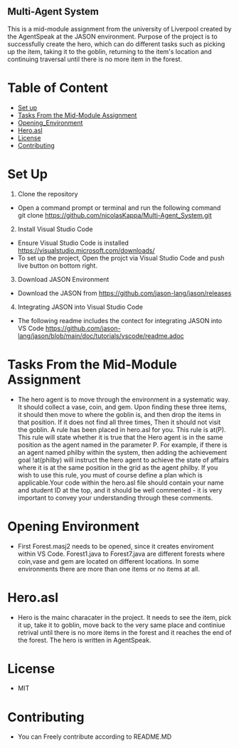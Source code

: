 ## Multi-Agent System

This is a mid-module assignment from the university of Liverpool created by the AgentSpeak at the JASON environment. Purpose of the project is to successfully create the hero, which can do different tasks such as
picking up the item, taking it to the goblin, returning to the item's location and continuing traversal until there is no more item in the forest. 


# Table of Content
- [Set up](#Set-up)
- [Tasks From the Mid-Module Assignment](#Tasks-From-the-Mid-Module--Assignment)
- [Opening_Environment](#opening_Environment)
- [Hero.asl](#Hero.asl)
- [License](#License)
- [Contributing](#Contributing)


# Set Up

1. Clone the repository
- Open a command prompt or terminal and run the following command\
git clone https://github.com/nicolasKappa/Multi-Agent_System.git

2. Install Visual Studio Code
- Ensure Visual Studio Code is installed https://visualstudio.microsoft.com/downloads/
- To set up the project, Open the projct via Visual Studio Code and push live button on bottom right.

3. Download JASON Environment
- Download the JASON from https://github.com/jason-lang/jason/releases

4. Integrating JASON into Visual Studio Code
- The following readme includes the contect for integrating JASON into VS Code https://github.com/jason-lang/jason/blob/main/doc/tutorials/vscode/readme.adoc


# Tasks From the Mid-Module Assignment
- The hero agent is to move through the environment in a systematic way. It should collect a vase, coin, and gem. Upon finding these three items, it should then move to where the goblin is, and then drop the items in that position. If it does not find all three times, Then it should not visit the goblin. A rule has been placed in hero.asl for you. This rule is at(P). This rule will state whether it is true that the Hero agent is in the same position as the agent named in the parameter P. For example, if there is an agent named philby within the system, then adding the achievement goal !at(philby) will instruct the hero agent to achieve the state of affairs where it is at the same position in the grid as the agent philby. If you wish to use this rule, you must of course define a plan which is applicable.Your code within the hero.asl file should contain your name and student ID at the top, and it should be well commented - it is very important to convey your understanding through these comments.

# Opening Environment 
- First Forest.masj2 needs to be opened, since it creates enviroment within VS Code. Forest1.java to Forest7.java are different forests where coin,vase and gem are located on different locations. In some environments there are more than one items or no items at all.

# Hero.asl
- Hero is the mainc characater in the project. It needs to see the item, pick it up, take it to goblin, move back to the very same place and continiue retrival until there is no more items in the forest and it reaches the end of the forest. The hero is written in AgentSpeak.

# License 
- MIT

# Contributing
- You can Freely contribute according to README.MD
